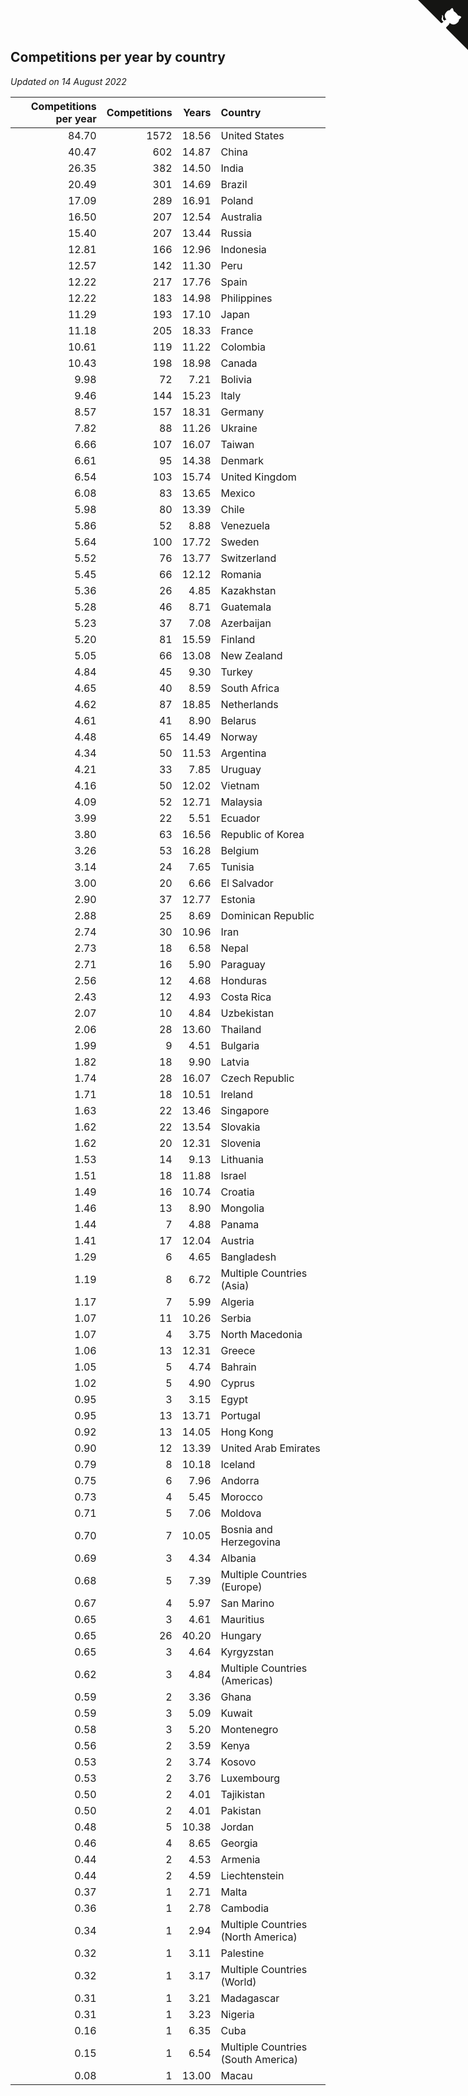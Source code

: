 ## Competitions per year by country

*Updated on 14 August 2022*

| Competitions per year | Competitions | Years | Country |
| ---: | ---: | ---: | :--- |
| 84.70 | 1572 | 18.56 | United States |
| 40.47 | 602 | 14.87 | China |
| 26.35 | 382 | 14.50 | India |
| 20.49 | 301 | 14.69 | Brazil |
| 17.09 | 289 | 16.91 | Poland |
| 16.50 | 207 | 12.54 | Australia |
| 15.40 | 207 | 13.44 | Russia |
| 12.81 | 166 | 12.96 | Indonesia |
| 12.57 | 142 | 11.30 | Peru |
| 12.22 | 217 | 17.76 | Spain |
| 12.22 | 183 | 14.98 | Philippines |
| 11.29 | 193 | 17.10 | Japan |
| 11.18 | 205 | 18.33 | France |
| 10.61 | 119 | 11.22 | Colombia |
| 10.43 | 198 | 18.98 | Canada |
| 9.98 | 72 | 7.21 | Bolivia |
| 9.46 | 144 | 15.23 | Italy |
| 8.57 | 157 | 18.31 | Germany |
| 7.82 | 88 | 11.26 | Ukraine |
| 6.66 | 107 | 16.07 | Taiwan |
| 6.61 | 95 | 14.38 | Denmark |
| 6.54 | 103 | 15.74 | United Kingdom |
| 6.08 | 83 | 13.65 | Mexico |
| 5.98 | 80 | 13.39 | Chile |
| 5.86 | 52 | 8.88 | Venezuela |
| 5.64 | 100 | 17.72 | Sweden |
| 5.52 | 76 | 13.77 | Switzerland |
| 5.45 | 66 | 12.12 | Romania |
| 5.36 | 26 | 4.85 | Kazakhstan |
| 5.28 | 46 | 8.71 | Guatemala |
| 5.23 | 37 | 7.08 | Azerbaijan |
| 5.20 | 81 | 15.59 | Finland |
| 5.05 | 66 | 13.08 | New Zealand |
| 4.84 | 45 | 9.30 | Turkey |
| 4.65 | 40 | 8.59 | South Africa |
| 4.62 | 87 | 18.85 | Netherlands |
| 4.61 | 41 | 8.90 | Belarus |
| 4.48 | 65 | 14.49 | Norway |
| 4.34 | 50 | 11.53 | Argentina |
| 4.21 | 33 | 7.85 | Uruguay |
| 4.16 | 50 | 12.02 | Vietnam |
| 4.09 | 52 | 12.71 | Malaysia |
| 3.99 | 22 | 5.51 | Ecuador |
| 3.80 | 63 | 16.56 | Republic of Korea |
| 3.26 | 53 | 16.28 | Belgium |
| 3.14 | 24 | 7.65 | Tunisia |
| 3.00 | 20 | 6.66 | El Salvador |
| 2.90 | 37 | 12.77 | Estonia |
| 2.88 | 25 | 8.69 | Dominican Republic |
| 2.74 | 30 | 10.96 | Iran |
| 2.73 | 18 | 6.58 | Nepal |
| 2.71 | 16 | 5.90 | Paraguay |
| 2.56 | 12 | 4.68 | Honduras |
| 2.43 | 12 | 4.93 | Costa Rica |
| 2.07 | 10 | 4.84 | Uzbekistan |
| 2.06 | 28 | 13.60 | Thailand |
| 1.99 | 9 | 4.51 | Bulgaria |
| 1.82 | 18 | 9.90 | Latvia |
| 1.74 | 28 | 16.07 | Czech Republic |
| 1.71 | 18 | 10.51 | Ireland |
| 1.63 | 22 | 13.46 | Singapore |
| 1.62 | 22 | 13.54 | Slovakia |
| 1.62 | 20 | 12.31 | Slovenia |
| 1.53 | 14 | 9.13 | Lithuania |
| 1.51 | 18 | 11.88 | Israel |
| 1.49 | 16 | 10.74 | Croatia |
| 1.46 | 13 | 8.90 | Mongolia |
| 1.44 | 7 | 4.88 | Panama |
| 1.41 | 17 | 12.04 | Austria |
| 1.29 | 6 | 4.65 | Bangladesh |
| 1.19 | 8 | 6.72 | Multiple Countries (Asia) |
| 1.17 | 7 | 5.99 | Algeria |
| 1.07 | 11 | 10.26 | Serbia |
| 1.07 | 4 | 3.75 | North Macedonia |
| 1.06 | 13 | 12.31 | Greece |
| 1.05 | 5 | 4.74 | Bahrain |
| 1.02 | 5 | 4.90 | Cyprus |
| 0.95 | 3 | 3.15 | Egypt |
| 0.95 | 13 | 13.71 | Portugal |
| 0.92 | 13 | 14.05 | Hong Kong |
| 0.90 | 12 | 13.39 | United Arab Emirates |
| 0.79 | 8 | 10.18 | Iceland |
| 0.75 | 6 | 7.96 | Andorra |
| 0.73 | 4 | 5.45 | Morocco |
| 0.71 | 5 | 7.06 | Moldova |
| 0.70 | 7 | 10.05 | Bosnia and Herzegovina |
| 0.69 | 3 | 4.34 | Albania |
| 0.68 | 5 | 7.39 | Multiple Countries (Europe) |
| 0.67 | 4 | 5.97 | San Marino |
| 0.65 | 3 | 4.61 | Mauritius |
| 0.65 | 26 | 40.20 | Hungary |
| 0.65 | 3 | 4.64 | Kyrgyzstan |
| 0.62 | 3 | 4.84 | Multiple Countries (Americas) |
| 0.59 | 2 | 3.36 | Ghana |
| 0.59 | 3 | 5.09 | Kuwait |
| 0.58 | 3 | 5.20 | Montenegro |
| 0.56 | 2 | 3.59 | Kenya |
| 0.53 | 2 | 3.74 | Kosovo |
| 0.53 | 2 | 3.76 | Luxembourg |
| 0.50 | 2 | 4.01 | Tajikistan |
| 0.50 | 2 | 4.01 | Pakistan |
| 0.48 | 5 | 10.38 | Jordan |
| 0.46 | 4 | 8.65 | Georgia |
| 0.44 | 2 | 4.53 | Armenia |
| 0.44 | 2 | 4.59 | Liechtenstein |
| 0.37 | 1 | 2.71 | Malta |
| 0.36 | 1 | 2.78 | Cambodia |
| 0.34 | 1 | 2.94 | Multiple Countries (North America) |
| 0.32 | 1 | 3.11 | Palestine |
| 0.32 | 1 | 3.17 | Multiple Countries (World) |
| 0.31 | 1 | 3.21 | Madagascar |
| 0.31 | 1 | 3.23 | Nigeria |
| 0.16 | 1 | 6.35 | Cuba |
| 0.15 | 1 | 6.54 | Multiple Countries (South America) |
| 0.08 | 1 | 13.00 | Macau |


<a href="https://github.com/JustinTimeCuber/wca_statistics" class="github-corner" aria-label="View source on Github"><svg width="80" height="80" viewBox="0 0 250 250" style="fill:#151513; color:#fff; position: absolute; top: 0; border: 0; right: 0;" aria-hidden="true"><path d="M0,0 L115,115 L130,115 L142,142 L250,250 L250,0 Z"></path><path d="M128.3,109.0 C113.8,99.7 119.0,89.6 119.0,89.6 C122.0,82.7 120.5,78.6 120.5,78.6 C119.2,72.0 123.4,76.3 123.4,76.3 C127.3,80.9 125.5,87.3 125.5,87.3 C122.9,97.6 130.6,101.9 134.4,103.2" fill="currentColor" style="transform-origin: 130px 106px;" class="octo-arm"></path><path d="M115.0,115.0 C114.9,115.1 118.7,116.5 119.8,115.4 L133.7,101.6 C136.9,99.2 139.9,98.4 142.2,98.6 C133.8,88.0 127.5,74.4 143.8,58.0 C148.5,53.4 154.0,51.2 159.7,51.0 C160.3,49.4 163.2,43.6 171.4,40.1 C171.4,40.1 176.1,42.5 178.8,56.2 C183.1,58.6 187.2,61.8 190.9,65.4 C194.5,69.0 197.7,73.2 200.1,77.6 C213.8,80.2 216.3,84.9 216.3,84.9 C212.7,93.1 206.9,96.0 205.4,96.6 C205.1,102.4 203.0,107.8 198.3,112.5 C181.9,128.9 168.3,122.5 157.7,114.1 C157.9,116.9 156.7,120.9 152.7,124.9 L141.0,136.5 C139.8,137.7 141.6,141.9 141.8,141.8 Z" fill="currentColor" class="octo-body"></path></svg></a><style>.github-corner:hover .octo-arm{animation:octocat-wave 560ms ease-in-out}@keyframes octocat-wave{0%,100%{transform:rotate(0)}20%,60%{transform:rotate(-25deg)}40%,80%{transform:rotate(10deg)}}@media (max-width:500px){.github-corner:hover .octo-arm{animation:none}.github-corner .octo-arm{animation:octocat-wave 560ms ease-in-out}}</style>
